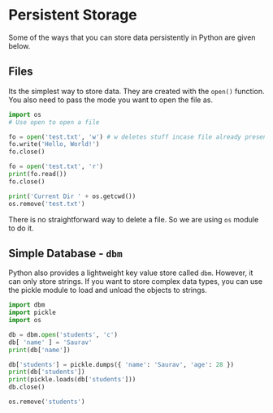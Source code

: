 # Persistent Storage

Some of the ways that you can store data persistently in Python are given below.

## Files

Its the simplest way to store data. They are created with the `open()` function. You also need to pass the mode you want to open the file as.

```python
import os
# Use open to open a file

fo = open('test.txt', 'w') # w deletes stuff incase file already present
fo.write('Hello, World!')
fo.close()

fo = open('test.txt', 'r')
print(fo.read())
fo.close()

print('Current Dir ' + os.getcwd())
os.remove('test.txt')
```

There is no straightforward way to delete a file. So we are using `os` module to do it.

## Simple Database - `dbm`

Python also provides a lightweight key value store called `dbm`. However, it can only store strings. If you want to store complex data types, you can use the pickle module to load and unload the objects to strings.

```python
import dbm
import pickle
import os

db = dbm.open('students', 'c')
db[ 'name' ] = 'Saurav'
print(db['name'])

db['students'] = pickle.dumps({ 'name': 'Saurav', 'age': 28 })
print(db['students'])
print(pickle.loads(db['students']))
db.close()

os.remove('students')
```